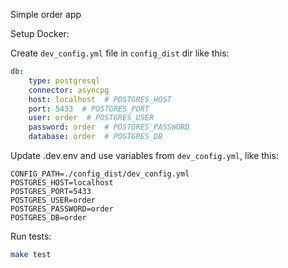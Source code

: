 Simple order app

Setup Docker:

Create `dev_config.yml` file in `config_dist` dir like this:

```yaml
db:
    type: postgresql
    connector: asyncpg
    host: localhost  # POSTGRES_HOST
    port: 5433  # POSTGRES_PORT
    user: order  # POSTGRES_USER
    password: order  # POSTGRES_PASSWORD
    database: order  # POSTGRES_DB
```

Update .dev.env and use variables from `dev_config.yml`, like this:

```
CONFIG_PATH=./config_dist/dev_config.yml
POSTGRES_HOST=localhost
POSTGRES_PORT=5433
POSTGRES_USER=order
POSTGRES_PASSWORD=order
POSTGRES_DB=order
```

Run tests:

```bash
make test
```